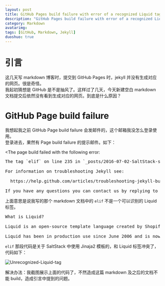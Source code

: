 ```yaml
---
layout: post
title: GitHub Pages build failure with error of a recognized Liquid tag
description: "GitHub Pages build failure with error of a recognized Liquid tag"
category: Markdown
avatarimg:
tags: [GitHub, Markdown, Jekyll]
duoshuo: true
---
```


# 引言
这几天写 markdown 博客时，提交到 GitHub Pages 时，jekyll 并没有生成对应的网页。很是奇怪。  
我起初猜想是 GitHub 是不是抽风了。这样过了几天，今天新建空白 markdown 文档提交后依然没有看到生成对应的网页。到底是什么原因？

# GitHub Page build failure 

我想起我之前 GitHub Page build failure 会发邮件的，这个邮箱我没怎么登录使用。  
登录进去，果然有 Page build failure 的提示邮件。如下：

<The page build failed with the following error:

<pre>
The tag `elif` on line 235 in `_posts/2016-07-02-SaltStack-systematic-learning-05-Grains-Pillar.md` is not a recognized Liquid tag. For more information, see https://help.github.com/articles/page-build-failed-unknown-tag-error.

For information on troubleshooting Jekyll see:

  https://help.github.com/articles/troubleshooting-jekyll-builds

If you have any questions you can contact us by replying to this email.
</pre>


上面意思是说我写的那个 markdown 文档中的 `elif` 不是一个可以识别的 Liquid 标签。

<pre>
What is Liquid?

Liquid is an open-source template language created by Shopify and written in Ruby. It is the backbone of Shopify themes and is used to load dynamic content on storefronts.

Liquid has been in production use since June 2006 and is now used by many other hosted web applications.
</pre>

`elif` 那段代码是关于 SaltStack 中使用 Jinaja2 模板的，和 Liquid 标签冲突了，代码如下：

![Unrecognized-Liquid-tag](https://raw.githubusercontent.com/JaminZhang/jaminzhang.github.io/master/images/Jekyll/Unrecognized-Liquid-tag.png)  

解决办法：我截图展示上面的代码了，不然造成这篇 markdown 及之后的文档不能 build，造成引言中提到的问题。


